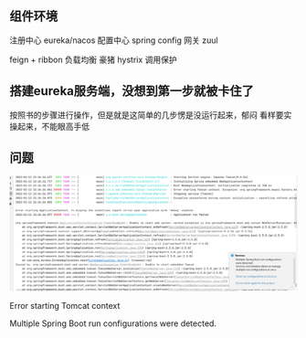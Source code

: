 ## 组件环境
注册中心 eureka/nacos
配置中心 spring config
网关     zuul

feign + ribbon 负载均衡
豪猪 hystrix 调用保护

## 搭建eureka服务端，没想到第一步就被卡住了

按照书的步骤进行操作，但是就是这简单的几步愣是没运行起来，郁闷
看样要实操起来，不能眼高手低

## 问题

![image-20220112222717918](https://raw.githubusercontent.com/rateyu/picserver/main/image-20220112222717918.png)

Error starting Tomcat context

Multiple Spring Boot run configurations were detected.
